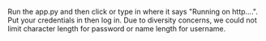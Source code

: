 Run the app.py and then click or type in where it says "Running on http....". 
Put your credentials in then log in. Due to diversity concerns, we could not
limit character length for password or name length for username.
